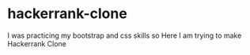 # hackerrank-clone
I was practicing my bootstrap and css skills so Here I am trying to make Hackerrank Clone
